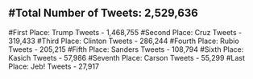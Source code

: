 #Total Number of Tweets: 2,529,636 
---
#First Place: Trump Tweets - 1,468,755
#Second Place: Cruz Tweets - 319,433
#Third Place: Clinton Tweets - 286,244
#Fourth Place: Rubio Tweets - 205,215
#Fifth Place: Sanders Tweets - 108,794
#Sixth Place: Kasich Tweets - 57,986
#Seventh Place: Carson Tweets - 55,299
#Last Place: Jeb! Tweets - 27,917
